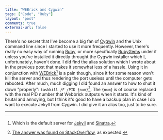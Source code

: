 ```yaml
---
title: "WEBrick and Cygwin" 
tags: ["Code", "Ruby"]
layout: "post"
comments: true
external-url: false
---
```


There's no secret that I've become a big fan of [Cygwin](http://www.cygwin.com/) and the Unix command line since I started to use it more frequently. However, there's really no easy way of running [Ruby](http://www.ruby-lang.org/en/), or more specifically [RubyGems](http://rubygems.org/) under it unless you've installed it directly throught the Cygwin installer which I, unfortunately, haven't done. I did find the alias solution which I wrote about in the previous post that makes it somewhat less of a hassle. Using it in conjunction with [WEBrick](http://www.ruby-doc.org/stdlib-1.9.3/libdoc/webrick/rdoc/WEBrick.html)[^20130228-1] is a pain though, since it for some reason won't kill the server and thus rendering the port useless until the computer gets rebooted. After much, much digging I did found an answer to how to shut it down "properly": `taskkill /F /PID {num}`[^20130228-2]. The `{num}` is of course replaced with the real PID number that Webbrick outputs when it starts. It's kind of brutal and annoying, but I think it's good to have a backup plan in case I do want to execute Jekyll from Cygwin. I did give it an alias too, just to be sure.

* * *

[^20130228-1]: Which is the default server for [Jekyll](http://jekyllrb.com/) and [Sinatra](http://www.sinatrarb.com/).
[^20130228-2]: [The answer was found on StackOverflow](http://stackoverflow.com/questions/14244288/how-do-i-kill-a-rails-webrick-server?rq=1), as expected.
